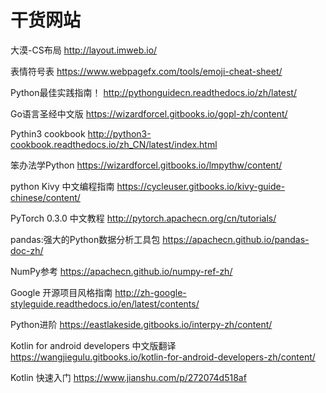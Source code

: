 # 干货网站

大漠-CS布局 http://layout.imweb.io/

表情符号表 https://www.webpagefx.com/tools/emoji-cheat-sheet/

Python最佳实践指南！ http://pythonguidecn.readthedocs.io/zh/latest/

Go语言圣经中文版 https://wizardforcel.gitbooks.io/gopl-zh/content/

Pythin3 cookbook http://python3-cookbook.readthedocs.io/zh_CN/latest/index.html

笨办法学Python https://wizardforcel.gitbooks.io/lmpythw/content/

python Kivy 中文编程指南 https://cycleuser.gitbooks.io/kivy-guide-chinese/content/

PyTorch 0.3.0 中文教程 http://pytorch.apachecn.org/cn/tutorials/

pandas:强大的Python数据分析工具包 https://apachecn.github.io/pandas-doc-zh/

NumPy参考 https://apachecn.github.io/numpy-ref-zh/

Google 开源项目风格指南 http://zh-google-styleguide.readthedocs.io/en/latest/contents/

Python进阶 https://eastlakeside.gitbooks.io/interpy-zh/content/

Kotlin for android developers 中文版翻译 https://wangjiegulu.gitbooks.io/kotlin-for-android-developers-zh/content/

Kotlin 快速入门 https://www.jianshu.com/p/272074d518af
